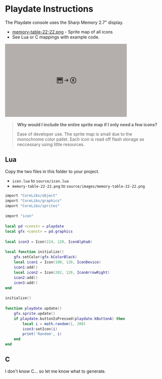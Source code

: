 # Playdate Instructions

The Playdate console uses the Sharp Memory 2.7" display.

- [memory-table-22-22.png](./memory-table-22-22.png) - Sprite map of all icons
- See Lua or C mappings with example code.

![Playdate Example](../assets/playdate-random.gif)

> **Why would I include the entire sprite map if I only need a few icons?**
>
> Ease of developer use. The sprite map is small due to the monochrome color pallet. Each icon is read off flash storage as neccessary using little resources.

## Lua

Copy the two files in this folder to your project.

- `icon.lua` to `source/icon.lua`
- `memory-table-22-22.png` to `source/images/memory-table-22-22.png`

```lua
import "CoreLibs/object"
import "CoreLibs/graphics"
import "CoreLibs/sprites"

import "icon"

local pd <const> = playdate
local gfx <const> = pd.graphics

local icon3 = Icon(224, 120, IconAlphaA)

local function initialize()
    gfx.setColor(gfx.kColorBlack)
    local icon1 = Icon(180, 120, IconDevice)
    icon1:add()
    local icon2 = Icon(202, 120, IconArrowRight)
    icon2:add()
    icon3:add()
end

initialize()

function playdate.update()
    gfx.sprite.update()
    if playdate.buttonIsPressed(playdate.kButtonA) then
        local i = math.random(1, 200)
        icon3:setIcon(i)
        print('Random', i)
    end
end
```

## C

I don't know C... so let me know what to generate.